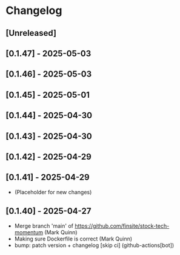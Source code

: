 # Changelog

## [Unreleased]

## [0.1.47] - 2025-05-03

## [0.1.46] - 2025-05-03

## [0.1.45] - 2025-05-01

## [0.1.44] - 2025-04-30

## [0.1.43] - 2025-04-30

## [0.1.42] - 2025-04-29

## [0.1.41] - 2025-04-29

- (Placeholder for new changes)

## [0.1.40] - 2025-04-27

- Merge branch 'main' of https://github.com/finsite/stock-tech-momentum (Mark Quinn)
- Making sure Dockerfile is correct (Mark Quinn)
- bump: patch version + changelog [skip ci] (github-actions[bot])

